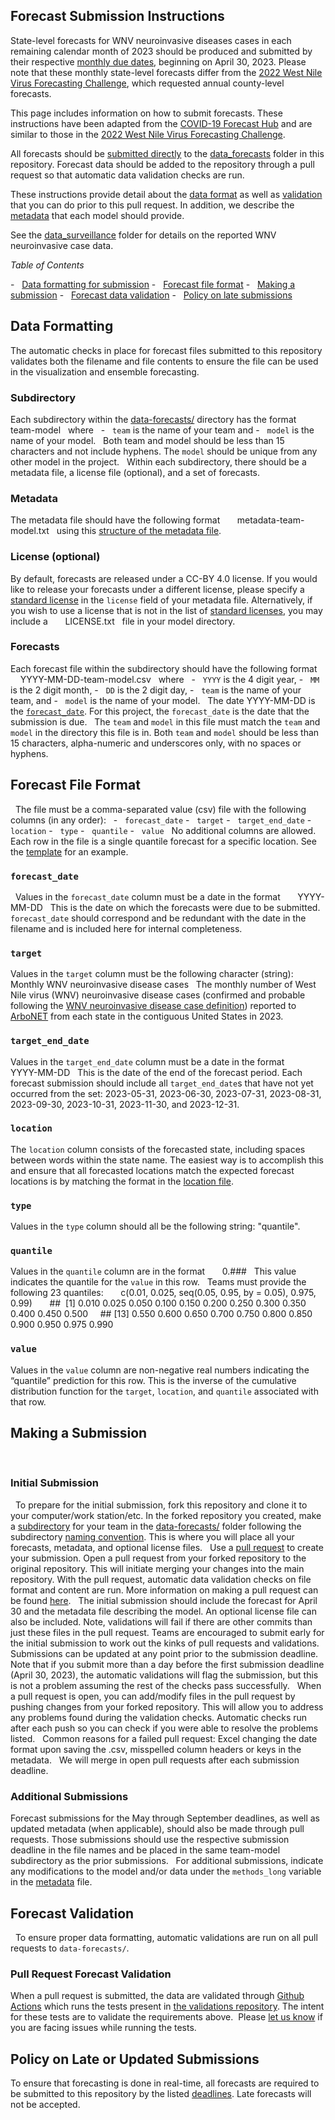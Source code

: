## Forecast Submission Instructions

State-level forecasts for WNV neuroinvasive diseases cases in each remaining calendar month of 2023 should be produced and submitted by their respective [monthly due dates](https://github.com/cdcepi/WNV_Forecast_Challenge_2023/README.md#timeline), beginning on April 30, 2023. Please note that these monthly state-level forecasts differ from the [2022 West Nile Virus Forecasting Challenge](https://github.com/cdcepi/WNV-forecast-data-2022), which requested annual county-level forecasts.

This page includes information on how to submit forecasts. These instructions have been adapted from the [COVID-19 Forecast Hub](https://github.com/reichlab/covid19-forecast-hub) and are similar to those in the [2022 West Nile Virus Forecasting Challenge](https://github.com/cdcepi/WNV-forecast-data-2022).

All forecasts should be [submitted directly](#Making-a-submission) to the [data_forecasts](./data_forecasts/) folder in this repository. Forecast data should be added to the repository through a pull request so that automatic data validation checks are run.

These instructions provide detail about the [data format](#Data-formatting) as well as [validation](#Forecast-validation) that you can do prior to this pull request. In addition, we describe the
[metadata](https://github.com/cdcepi/WNV-forecast-project-2023/blob/master/data-forecasts/METADATA.md) that each model should provide.

See the [data_surveillance](https://github.com/cdcepi/WNV-Forecast-Challenge-2023/data_surveillance/) folder for details on the reported WNV neuroinvasive case data. 


*Table of Contents*

-   [Data formatting for submission](#Data-formatting)
-   [Forecast file format](#Forecast-file-format)
-   [Making a submission](#Making-a-submission)
-   [Forecast data validation](#Forecast-validation)
-   [Policy on late submissions](#policy-on-late-or-updated-submissions)


## Data Formatting
The automatic checks in place for forecast files submitted to this repository validates both the filename and file contents to ensure the file can be used in the visualization and ensemble forecasting.
 
 
### Subdirectory
Each subdirectory within the [data-forecasts/](data-forecasts/) directory has the format
 
    team-model
 
where
 
-   `team` is the name of your team and
-   `model` is the name of your model.
 
Both team and model should be less than 15 characters and not include hyphens. The `model` should be unique from any other model in the project.
 
Within each subdirectory, there should be a metadata file, a license file (optional), and a set of forecasts.
 
 
### Metadata
The metadata file should have the following format
 
    metadata-team-model.txt
 
using this [structure of the metadata file](https://github.com/cdcepi/WNV-forecast-project-2023/blob/master/data-forecasts/METADATA.md).
 
 
### License (optional)
By default, forecasts are released under a CC-BY 4.0 license. If you would like to release your forecasts under a different license, please specify a [standard license](../accepted-licenses.csv) in the `license` field of your metadata file. Alternatively, if you wish to use a license that is not in the list of [standard licenses](../accepted-licenses.csv), you may include a 
 
    LICENSE.txt
 
file in your model directory. 
 
 
### Forecasts
Each forecast file within the subdirectory should have the following format
 
    YYYY-MM-DD-team-model.csv
 
where
 
-   `YYYY` is the 4 digit year,
-   `MM` is the 2 digit month,
-   `DD` is the 2 digit day,
-   `team` is the name of your team, and
-   `model` is the name of your model.
 
The date YYYY-MM-DD is the [`forecast_date`](#forecast_date). For this project, the `forecast_date` is the date that the submission is due.
 
The `team` and `model` in this file must match the `team` and `model` in the directory this file is in. Both `team` and `model` should be less than 15 characters, alpha-numeric and underscores only, with no spaces or hyphens.
 
 
## Forecast File Format
 
The file must be a comma-separated value (csv) file with the following
columns (in any order):
 
-   `forecast_date`
-   `target`
-   `target_end_date`
-   `location`
-   `type`
-   `quantile`
-   `value`
 
No additional columns are allowed.
 
Each row in the file is a single quantile forecast for a specific location. See the [template](./wnv_forecasting_template.csv) for an example.
 
 
### `forecast_date`
 
Values in the `forecast_date` column must be a date in the format
 
    YYYY-MM-DD
 
This is the date on which the forecasts were due to be submitted. `forecast_date` should correspond and be redundant with the date in the filename and is included here for internal completeness. 
 
 
### `target`
Values in the `target` column must be the following character (string):
 
    Monthly WNV neuroinvasive disease cases
 
The monthly number of West Nile virus (WNV) neuroinvasive disease cases (confirmed and probable following the [WNV neuroinvasive disease case definition](https://ndc.services.cdc.gov/case-definitions/arboviral-diseases-neuroinvasive-and-non-neuroinvasive-2015/)) reported to [ArboNET](https://wwwn.cdc.gov/arbonet/Maps/ADB_Diseases_Map/index.html) from each state in the contiguous United States in 2023.
 
 
### `target_end_date`
Values in the `target_end_date` column must be a date in the format
 
    YYYY-MM-DD 
 
This is the date of the end of the forecast period. Each forecast submission should include all `target_end_date`s that have not yet occurred from the set: 2023-05-31, 2023-06-30, 2023-07-31, 2023-08-31, 2023-09-30, 2023-10-31, 2023-11-30, and 2023-12-31.
 
 
### `location`
The `location` column consists of the forecasted state, including spaces between words within the state name. The easiest way is to accomplish this and ensure that all forecasted locations match the expected forecast locations is by matching the format in the [location file](../data-locations/locations.csv).
 
### `type`
Values in the `type` column should all be the following string: "quantile".
 
 
### `quantile`
Values in the `quantile` column are in the format
 
    0.###
 
This value indicates the quantile for the `value` in this row.
 
Teams must provide the following 23 quantiles:
 
    c(0.01, 0.025, seq(0.05, 0.95, by = 0.05), 0.975, 0.99)
 
    ##  [1] 0.010 0.025 0.050 0.100 0.150 0.200 0.250 0.300 0.350 0.400 0.450 0.500
    ## [13] 0.550 0.600 0.650 0.700 0.750 0.800 0.850 0.900 0.950 0.975 0.990
 
### `value`
Values in the `value` column are non-negative real numbers indicating the “quantile” prediction for this row. This is the inverse of the cumulative distribution function for the `target`, `location`, and `quantile` associated with that row.
 
 
## Making a Submission
 
### Initial Submission
 
To prepare for the initial submission, fork this repository and clone it to your computer/work station/etc. In the forked repository you created, make a [subdirectory](https://github.com/cdcepi/WNV-forecast-project-2023/blob/main/data-forecasts/README.md#subdirectory) for your team in the [data-forecasts/](./) folder following the subdirectory [naming convention](https://github.com/cdcepi/WNV-forecast-project-2023/blob/main/data-forecasts/README.md#subdirectory). This is where you will place all your forecasts, metadata, and optional license files.
 
Use a [pull request](https://docs.github.com/en/pull-requests/collaborating-with-pull-requests/proposing-changes-to-your-work-with-pull-requests/creating-a-pull-request) to create your submission. Open a pull request from your forked repository to the original repository. This will initiate merging your changes into the main repository. With the pull request, automatic data validation checks on file format and content are run. More information on making a pull request can be found [here](https://www.freecodecamp.org/news/how-to-make-your-first-pull-request-on-github-3/).
 
The initial submission should include the forecast for April 30 and the metadata file describing the model. An optional license file can also be included. Note, validations will fail if there are other commits than just these files in the pull request. Teams are encouraged to submit early for the initial submission to work out the kinks of pull requests and validations. Submissions can be updated at any point prior to the submission deadline. Note that if you submit more than a day before the first submission deadline (April 30, 2023), the automatic validations will flag the submission, but this is not a problem assuming the rest of the checks pass successfully.
 
When a pull request is open, you can add/modify files in the pull request by pushing changes from your forked repository. This will allow you to address any problems found during the validation checks. Automatic checks run after each push so you can check if you were able to resolve the problems listed.
 
Common reasons for a failed pull request: Excel changing the date format upon saving the .csv, misspelled column headers or keys in the metadata.
 
We will merge in open pull requests after each submission deadline.
 
 
### Additional Submissions
Forecast submissions for the May through September deadlines, as well as updated metadata (when applicable), should also be made through pull requests. Those submissions should use the respective submission deadline in the file names and be placed in the same team-model subdirectory as the prior submissions.
 
For additional submissions, indicate any modifications to the model and/or data under the `methods_long` variable in the [metadata](https://github.com/cdcepi/WNV-forecast-project-2023/blob/main/data-forecasts/METADATA.md#methods_long) file.
 
 
## Forecast Validation
 
To ensure proper data formatting, automatic validations are run on all pull requests to
`data-forecasts/`. 
 
 
### Pull Request Forecast Validation
When a pull request is submitted, the data are validated through [Github Actions](https://docs.github.com/en/actions) which runs the tests present in [the validations repository](https://github.com/reichlab/covid19-forecast-hub-validations). The intent for these tests are to validate the requirements above.  Please [let us know](https://github.com/cdcepi/WNV-forecast-project-2023/issues) if you are facing issues while running the tests.
 
 
## Policy on Late or Updated Submissions
To ensure that forecasting is done in real-time, all forecasts are required to be submitted to this repository by the listed [deadlines](https://github.com/cdcepi/WNV-forecast-project-2023#timeline). Late forecasts will not be accepted.
